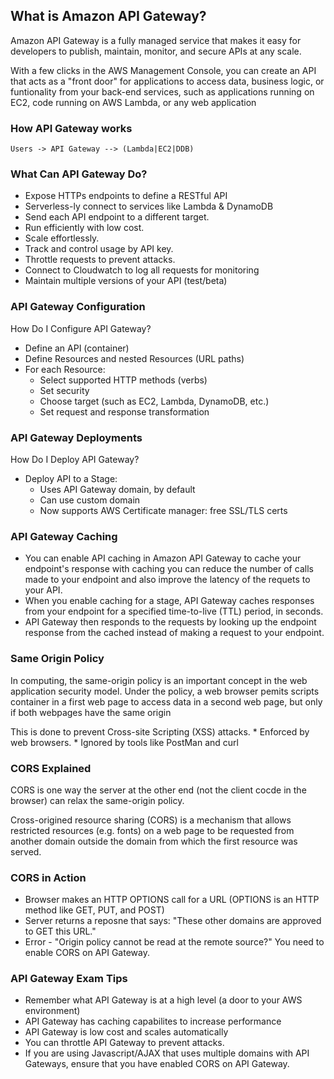## What is Amazon API Gateway?

Amazon API Gateway is a fully managed service that makes it easy for developers to publish, maintain, monitor, and secure APIs at any scale.

With a few clicks in the AWS Management Console, you can create an API that acts as a "front door" for applications to access data, business logic, or funtionality from your back-end services, such as applications running on EC2, code running on AWS Lambda, or any web application

### How API Gateway works

```Users -> API Gateway --> (Lambda|EC2|DDB)```

### What Can API Gateway Do?
* Expose HTTPs endpoints to define a RESTful API
* Serverless-ly connect to services like Lambda & DynamoDB
* Send each API endpoint to a different target.
* Run efficiently with low cost.
* Scale effortlessly.
* Track and control usage by API key.
* Throttle requests to prevent attacks.
* Connect to Cloudwatch to log all requests for monitoring 
* Maintain multiple versions of your API (test/beta)

### API Gateway Configuration

How Do I Configure API Gateway?
* Define an API (container)
* Define Resources and nested Resources (URL paths)
* For each Resource: 
    * Select supported HTTP methods (verbs)
    * Set security
    * Choose target (such as EC2, Lambda, DynamoDB, etc.)
    * Set request and response transformation

### API Gateway Deployments
How Do I Deploy API Gateway?
* Deploy API to a Stage:
    * Uses API Gateway domain, by default
    * Can use custom domain
    * Now supports AWS Certificate manager: free SSL/TLS certs

### API Gateway Caching

* You can enable API caching in Amazon API Gateway to cache your endpoint's response with caching you can reduce the number of calls made to your endpoint and also improve the latency of the requets to your API. 
* When you enable caching for a stage, API Gateway caches responses from your endpoint for a specified time-to-live (TTL) period, in seconds.
* API Gateway then responds to the requests by looking up the endpoint response from the cached instead of making a request to your endpoint.

### Same Origin Policy

In computing, the same-origin policy is an important concept in the web application security model. Under the policy, a web browser pemits scripts container in a first web page to access data in a second web page, but only if both webpages have the same origin

This is done to prevent Cross-site Scripting (XSS) attacks.
    * Enforced by web browsers.
    * Ignored by tools like PostMan and curl

### CORS Explained 
CORS is one way the server at the other end (not the client cocde in the browser) can relax the same-origin policy.

Cross-origined resource sharing (CORS) is a mechanism that allows restricted resources (e.g. fonts) on a web page to be requested from another domain outside the domain from which the first resource was served.

### CORS in Action
* Browser makes an HTTP OPTIONS call for a URL (OPTIONS is an HTTP method like GET, PUT, and POST)
* Server returns a reposne that says:
"These other domains are approved to GET this URL."
* Error - "Origin policy cannot be read at the remote source?" You need to enable CORS on API Gateway.


### API Gateway Exam Tips
* Remember what API Gateway is at a high level (a door to your AWS environment)
* API Gateway has caching capabilites to increase performance
* API Gateway is low cost and scales automatically
* You can throttle API Gateway to prevent attacks.
* If you are using Javascript/AJAX that uses multiple domains with API Gateways, ensure that you have enabled CORS on API Gateway.